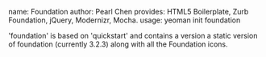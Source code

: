 
name:     Foundation
author:   Pearl Chen
provides: HTML5 Boilerplate, Zurb Foundation, jQuery, Modernizr, Mocha.
usage:    yeoman init foundation

'foundation' is based on 'quickstart' and contains a version a static version of foundation (currently 3.2.3) along with all the Foundation icons.